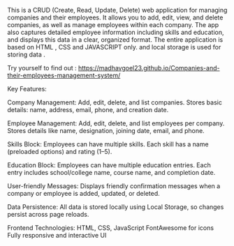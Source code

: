 This is a CRUD (Create, Read, Update, Delete) web application for managing companies and their employees. 
It allows you to add, edit, view, and delete companies, as well as manage employees within each company. 
The app also captures detailed employee information including skills and education, and displays this data in a clear, organized format.
The entire application is based on HTML , CSS and JAVASCRIPT only. and local storage is used for storing data .

Try yourself to find out : https://madhavgoel23.github.io/Companies-and-their-employees-management-system/

Key Features:

Company Management:
Add, edit, delete, and list companies.
Stores basic details: name, address, email, phone, and creation date.

Employee Management:
Add, edit, delete, and list employees per company.
Stores details like name, designation, joining date, email, and phone.

Skills Block:
Employees can have multiple skills.
Each skill has a name (preloaded options) and rating (1–5).

Education Block:
Employees can have multiple education entries.
Each entry includes school/college name, course name, and completion date.

User-friendly Messages:
Displays friendly confirmation messages when a company or employee is added, updated, or deleted.

Data Persistence:
All data is stored locally using Local Storage, so changes persist across page reloads.

Frontend Technologies:
HTML, CSS, JavaScript
FontAwesome for icons
Fully responsive and interactive UI
